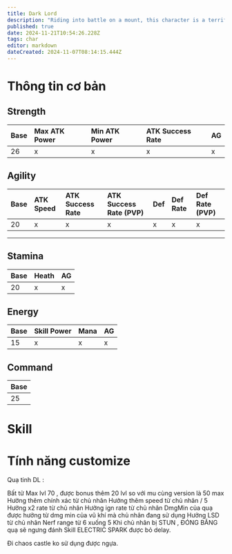 ```yaml
---
title: Dark Lord
description: "Riding into battle on a mount, this character is a terrifying force which commands his Dark Raven and Dark Horse to do his bidding"
published: true
date: 2024-11-21T10:54:26.228Z
tags: char
editor: markdown
dateCreated: 2024-11-07T08:14:15.444Z
---
```


# Thông tin cơ bản

## Strength
| Base | Max ATK Power | Min ATK Power | ATK Success Rate | AG |
|:-----|:--------------|:--------------|:-----------------|:---|
| 26 | x | x | x | x |

## Agility
| Base | ATK Speed | ATK Success Rate | ATK Success Rate (PVP) | Def | Def Rate | Def Rate (PVP) |
|:-----|:----------|:-----------------|:-----------------------|:----|:---------|:---------------|
| 20 | x | x | x | x | x | x |

---

## Stamina
| Base | Heath | AG |
|:-----|:------|:---|
| 20 | x | x |

## Energy
| Base | Skill Power | Mana | AG |
|:-----|:------------|:-----|:---|
| 15 | x | x | x |

## Command
| Base | 
|:-----|
| 25 |

# Skill

# Tính năng customize

Quạ tinh DL :

Bất tử
Max lvl 70 , được bonus thêm 20 lvl so với mu cùng version là 50 max
Hưởng thêm chính xác từ chủ nhân
Hưởng thêm speed từ chủ nhân / 5
Hưởng x2 rate từ chủ nhân
Hưởng ign rate từ chủ nhân
DmgMin của quạ được hưởng từ dmg min của vũ khí mà chủ nhân đang sử dụng
Hưởng LSD từ chủ nhân
Nerf range từ 6 xuống 5
Khi chủ nhân bị STUN , ĐÓNG BĂNG quạ sẽ ngưng đánh
Skill ELECTRIC SPARK được bỏ delay.

Đi chaos castle ko sử dụng được ngựa.